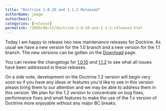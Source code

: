 ```yaml
---
title: "Doctrine 1.0.10 and 1.1.2 Released"
authorName: jwage
authorEmail:
categories: [release]
permalink: /2009/06/15/doctrine-1-0-10-and-1-1-2-released.html
---
```

Today I am happy to release two new maintenance releases for Doctrine.
As usual we have a new version for the 1.0 branch and a new version for
the 1.1 branch. The new versions can be gotten on the
[Download](http://www.doctrine-project.org/download) page.

You can review the changelogs for
[1.0.10](http://www.doctrine-project.org/change_log/1_0_10) and
[1.1.2](http://www.doctrine-project.org/change_log/1_1_2) to see what
all issues have been addressed in these releases.

On a side note, development on the Doctrine 1.2 version will begin very
soon so if you have any ideas or features you'd like to see in this
version please bring them to our attention and we may be able to address
them in this version. We plan for the 1.2 version to concentrate on bug
fixes, performance fixes and small features to make the use of the 1.x
version of Doctrine more enjoyable without any major BC breaks.
